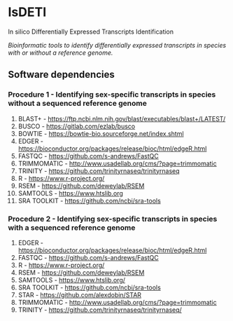 # IsDETI
In silico Differentially Expressed Transcripts Identification


*Bioinformatic  tools to identify differentially expressed transcripts in species with or without a reference genome.*

## Software dependencies

### Procedure 1 - Identifying sex-specific transcripts in species without a sequenced reference genome
1.  BLAST+ - https://ftp.ncbi.nlm.nih.gov/blast/executables/blast+/LATEST/
2.  BUSCO - https://gitlab.com/ezlab/busco
3.  BOWTIE - https://bowtie-bio.sourceforge.net/index.shtml
4.  EDGER - https://bioconductor.org/packages/release/bioc/html/edgeR.html
5.  FASTQC - https://github.com/s-andrews/FastQC
6.  TRIMMOMATIC - http://www.usadellab.org/cms/?page=trimmomatic
7.  TRINITY - https://github.com/trinityrnaseq/trinityrnaseq
8.  R - https://www.r-project.org/
9.  RSEM - https://github.com/deweylab/RSEM
10.  SAMTOOLS - https://www.htslib.org
11.  SRA TOOLKIT - https://github.com/ncbi/sra-tools

### Procedure 2 - Identifying sex-specific transcripts in species with a sequenced reference genome
1.  EDGER - https://bioconductor.org/packages/release/bioc/html/edgeR.html
2.  FASTQC - https://github.com/s-andrews/FastQC
3.  R - https://www.r-project.org/
4.  RSEM - https://github.com/deweylab/RSEM
5.  SAMTOOLS - https://www.htslib.org/
6.  SRA TOOLKIT - https://github.com/ncbi/sra-tools
7.  STAR - https://github.com/alexdobin/STAR
8.  TRIMMOMATIC - http://www.usadellab.org/cms/?page=trimmomatic
9.  TRINITY - https://github.com/trinityrnaseq/trinityrnaseq/
